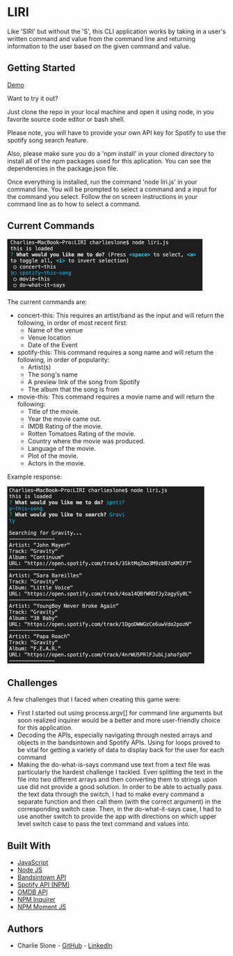 # LIRI

Like 'SIRI' but without the 'S', this CLI application works by taking in a user's written command and value from the command line and returning information to the user based on the given command and value.

## Getting Started

[Demo](https://youtu.be/0ei7fgJWGIU)

Want to try it out?

Just clone the repo in your local machine and open it using node, in you favorite source code editor or bash shell.

Please note, you will have to provide your own API key for Spotify to use the spotify song search feature.

Also, please make sure you do a 'npm install' in your cloned directory to install all of the npm packages used for this aplication. You can see the dependencies in the package.json file.

Once everything is installed, run the command 'node liri.js' in your command line. You will be prompted to select a command and a input for the command you select. Follow the on screen instructions in your command line as to how to select a command.

## Current Commands

![](images/prompt.png)

The current commands are:
* concert-this: This requires an artist/band as the input and will return the following, in order of most recent first:
  * Name of the venue
  * Venue location
  * Date of the Event 
* spotify-this: This command requires a song name and will return the following, in order of popularity:
  * Artist(s)
  * The song's name
  * A preview link of the song from Spotify
  * The album that the song is from
* movie-this: This command requires a movie name and will return the following:
  * Title of the movie.
  * Year the movie came out.
  * IMDB Rating of the movie.
  * Rotten Tomatoes Rating of the movie.
  * Country where the movie was produced.
  * Language of the movie.
  * Plot of the movie.
  * Actors in the movie.

Example response:

![](images/result.png)

## Challenges

A few challenges that I faced when creating this game were:
* First I started out using process.argv[] for command line arguments but soon realized inquirer would be a better and more user-friendly choice for this application.
* Decoding the APIs, especially navigating through nested arrays and objects in the bandsintown and Spotify APIs. Using for loops proved to be vital for getting a variety of data to display back for the user for each command
* Making the do-what-is-says command use text from a text file was particularly the hardest challenge I tackled. Even splitting the text in the file into two different arrays and then converting them to strings upon use did not provide a good solution. In order to be able to actually pass the text data through the switch, I had to make every command a separate function and then call them (with the correct argument) in the corresponding switch case. Then, in the do-what-it-says case, I had to use another switch to provide the app with directions on which upper level switch case to pass the text command and values into.

## Built With

* [JavaScript](https://developer.mozilla.org/en-US/docs/Web/JavaScript)
* [Node JS](https://nodejs.org/en/)
* [Bandsintown API](https://jquery.com/)
* [Spotify API (NPM)](https://www.npmjs.com/package/node-spotify-api)
* [OMDB API](http://www.omdbapi.com/)
* [NPM Inquirer](https://www.npmjs.com/package/inquirer)
* [NPM Moment JS](https://www.npmjs.com/package/moment)


## Authors

* Charlie Slone - [GitHub](https://github.com/ctslone) - [LinkedIn](https://www.linkedin.com/in/charlie-slone-704311a9/)
